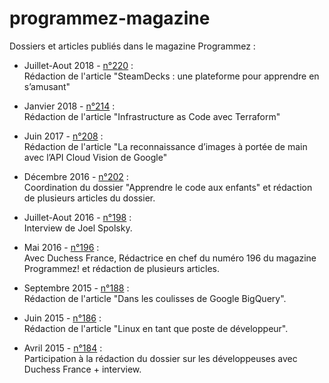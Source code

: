 # programmez-magazine
Dossiers et articles publiés dans le magazine Programmez :

* Juillet-Aout 2018 - [n°220](http://www.programmez.com/magazine/programmez-220-pdf) : <br/>
Rédaction de l'article "SteamDecks : une plateforme pour apprendre en s’amusant"

* Janvier 2018 - [n°214](http://www.programmez.com/magazine/programmez-214-pdf) : <br/>
Rédaction de l'article "Infrastructure as Code avec Terraform"

* Juin 2017 - [n°208](http://www.programmez.com/magazine/programmez-208-pdf) :<br/>
Rédaction de l'article "La reconnaissance d’images à portée de main avec l’API Cloud Vision de Google"

* Décembre 2016 - [n°202](http://www.programmez.com/magazine/programmez-202-pdf) :<br/>
Coordination du dossier "Apprendre le code aux enfants" et rédaction de plusieurs articles du dossier.

* Juillet-Aout 2016 - [n°198](http://www.programmez.com/magazine/programmez-198-pdf) :<br/>
Interview de Joel Spolsky.

* Mai 2016 - [n°196](http://www.programmez.com/magazine/programmez-196-pdf) :<br/>
Avec Duchess France, Rédactrice en chef du numéro 196 du magazine Programmez! et rédaction de plusieurs articles.

* Septembre 2015 - [n°188](http://www.programmez.com/magazine/programmez-188-pdf) :<br/>
Rédaction de l'article "Dans les coulisses de Google BigQuery".

* Juin 2015 - [n°186](http://www.programmez.com/magazine/programmez-186-pdf) :<br/>
Rédaction de l'article "Linux en tant que poste de développeur".

* Avril 2015 - [n°184](http://www.programmez.com/magazine/programmez-184-pdf) :<br/>
Participation à la rédaction du dossier sur les développeuses avec Duchess France + interview.
